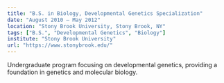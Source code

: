 ```yaml
---
title: "B.S. in Biology, Developmental Genetics Specialization"
date: "August 2010 – May 2012"
location: "Stony Brook University, Stony Brook, NY"
tags: ["B.S.", "Developmental Genetics", "Biology"]
institute: "Stony Brook University"
url: "https://www.stonybrook.edu/"
---
```


Undergraduate program focusing on developmental genetics, providing a foundation in genetics and molecular biology.

